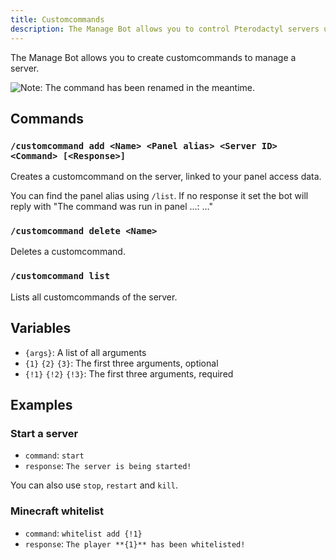 ```yaml
---
title: Customcommands
description: The Manage Bot allows you to control Pterodactyl servers using Discord. This page explains on how to create and use customcommands.
---
```


The Manage Bot allows you to create customcommands to manage a server.

![Note: The command has been renamed in the meantime.](/img/managebot_ccadd.png)

## Commands

### `/customcommand add <Name> <Panel alias> <Server ID> <Command> [<Response>]`

Creates a customcommand on the server, linked to your panel access data.

You can find the panel alias using `/list`.
If no response it set the bot will reply with "The command was run in panel …: …"

### `/customcommand delete <Name>`

Deletes a customcommand.

### `/customcommand list`

Lists all customcommands of the server.

## Variables

- `{args}`: A list of all arguments
- `{1}` `{2}` `{3}`: The first three arguments, optional
- `{!1}` `{!2}` `{!3}`: The first three arguments, required

## Examples

### Start a server

- `command`: `start`
- `response`: `The server is being started!`

You can also use `stop`, `restart` and `kill`.

### Minecraft whitelist

- `command`: `whitelist add {!1}`
- `response`: `The player **{1}** has been whitelisted!`
